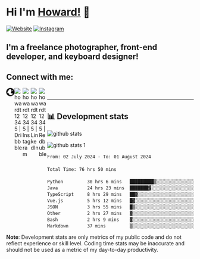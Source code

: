 # Hi I'm [Howard!][website] 👋

[![Website](https://img.shields.io/website?label=howardt12345.com&style=for-the-badge&url=https%3A%2F%2Fhowardt12345.com)](https://howardt12345.com)
[![Instagram](https://img.shields.io/badge/instagram-%23E4405F.svg?&style=for-the-badge&logo=instagram&logoColor=white)](https://instagram.com/howardt12345)

I'm a freelance photographer, front-end developer, and keyboard designer!
---

## Connect with me:

[<img align="left" alt="howardt12345.com" width="22px" src="https://raw.githubusercontent.com/iconic/open-iconic/master/svg/globe.svg" />][website]
[<img align="left" alt="howardt12345 | Dribbble" width="22px" src="https://cdn.jsdelivr.net/npm/simple-icons@v3/icons/dribbble.svg" />][dribbble]
[<img align="left" alt="howardt12345 | Instagram" width="22px" src="https://cdn.jsdelivr.net/npm/simple-icons@v3/icons/instagram.svg" />][instagram]
[<img align="left" alt="howardt12345 | LinkedIn" width="22px" src="https://cdn.jsdelivr.net/npm/simple-icons@v3/icons/linkedin.svg" />][linkedin]
[<img align="left" alt="howardt12345 | Redbubble" width="22px" src="https://cdn.jsdelivr.net/npm/simple-icons@v3/icons/redbubble.svg" />][redbubble]

<br />

---

## 📊 Development stats

![github stats](https://github-readme-stats.vercel.app/api?username=howardt12345&show_icons=true&hide_border=true&theme=dark&hide=contribs,issues)

![github stats 1](https://github-readme-stats.vercel.app/api/top-langs?username=howardt12345&langs_count=8&show_icons=true&hide_border=true&theme=dark&layout=compact)

<!--START_SECTION:waka-->

```txt
From: 02 July 2024 - To: 01 August 2024

Total Time: 76 hrs 50 mins

Python         30 hrs 6 mins   █████████▒░░░░░░░░░░░░░░░   37.97 %
Java           24 hrs 23 mins  ███████▓░░░░░░░░░░░░░░░░░   30.75 %
TypeScript     8 hrs 29 mins   ██▓░░░░░░░░░░░░░░░░░░░░░░   10.71 %
Vue.js         5 hrs 12 mins   █▓░░░░░░░░░░░░░░░░░░░░░░░   06.56 %
JSON           3 hrs 55 mins   █▒░░░░░░░░░░░░░░░░░░░░░░░   04.94 %
Other          2 hrs 27 mins   ▓░░░░░░░░░░░░░░░░░░░░░░░░   03.11 %
Bash           2 hrs 9 mins    ▓░░░░░░░░░░░░░░░░░░░░░░░░   02.73 %
Markdown       37 mins         ▒░░░░░░░░░░░░░░░░░░░░░░░░   00.78 %
```

<!--END_SECTION:waka-->

**Note**: Development stats are only metrics of my public code and do not reflect experience or skill level. Coding time stats may be inaccurate and should not be used as a metric of my day-to-day productivity.

[website]: https://howardt12345.com
[dribbble]: https://dribbble.com/howardt12345
[instagram]: https://instagram.com/howardt12345
[linkedin]: https://linkedin.com/in/howardt12345
[redbubble]: https://www.redbubble.com/people/howardt12345/
